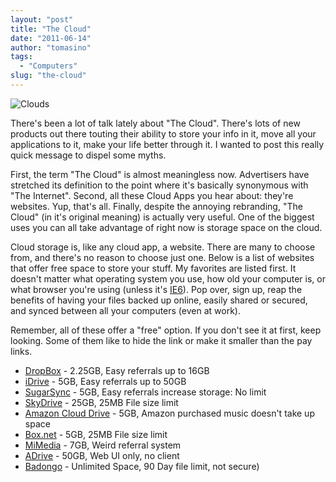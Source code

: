 ```yaml
---
layout: "post"
title: "The Cloud"
date: "2011-06-14"
author: "tomasino"
tags:
  - "Computers"
slug: "the-cloud"
---
```


![Clouds](//blog.tomasino.org/images/cloud.jpg)

There's been a lot of talk lately about "The Cloud". There's lots of new
products out there touting their ability to store your info in it, move
all your applications to it, make your life better through it. I wanted
to post this really quick message to dispel some myths.

First, the term "The Cloud" is almost meaningless now. Advertisers have
stretched its definition to the point where it's basically synonymous
with "The Internet". Second, all these Cloud Apps you hear about:
they're websites. Yup, that's all. Finally, despite the annoying
rebranding, "The Cloud" (in it's original meaning) is actually very
useful. One of the biggest uses you can all take advantage of right now
is storage space on the cloud.

Cloud storage is, like any cloud app, a website. There are many to
choose from, and there's no reason to choose just one. Below is a list
of websites that offer free space to store your stuff. My favorites are
listed first. It doesn't matter what operating system you use, how old
your computer is, or what browser you're using (unless it's [IE6][]).
Pop over, sign up, reap the benefits of having your files backed up
online, easily shared or secured, and synced between all your computers
(even at work).

Remember, all of these offer a "free" option. If you don't see it at
first, keep looking. Some of them like to hide the link or make it
smaller than the pay links.

-   [DropBox][] - 2.25GB, Easy referrals up to 16GB
-   [iDrive][] - 5GB, Easy referrals up to 50GB
-   [SugarSync][] - 5GB, Easy referrals increase storage: No limit
-   [SkyDrive][] - 25GB, 25MB File size limit
-   [Amazon Cloud Drive][] - 5GB, Amazon purchased music doesn't take up
    space
-   [Box.net][] - 5GB, 25MB File size limit
-   [MiMedia][] - 7GB, Weird referral system
-   [ADrive][] - 50GB, Web UI only, no client
-   [Badongo][] - Unlimited Space, 90 Day file limit, not secure)

  [IE6]: //www.ie6countdown.com/
  [DropBox]: //db.tt/P5uw08m
  [iDrive]: //www.idrive.com/?uid=G7C5G6U0T7
  [SugarSync]: https://www.sugarsync.com/referral?rf=ntpapbtagf8q
  [SkyDrive]: //skydrive.live.com
  [Amazon Cloud Drive]: //www.amazon.com/clouddrive/?tag=tomablog-20
  [Box.net]: //box.net
  [MiMedia]: //www.mimedia.com/
  [ADrive]: //www.adrive.com/
  [Badongo]: //www.badongo.com/
